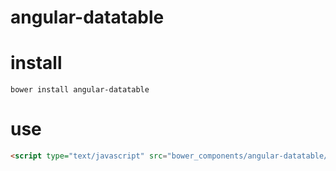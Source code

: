 angular-datatable
=================


# install
```
bower install angular-datatable
```

# use
```html
<script type="text/javascript" src="bower_components/angular-datatable/datatable.js"></script>
```
